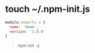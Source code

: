 # touch ~/.npm-init.js

```js
module.exports = {
  name: 'demo',
  version: '1.0.0'
}
```

> npm init -y
